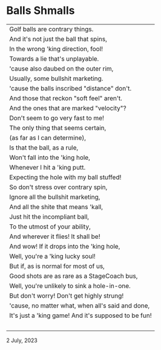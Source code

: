 # Balls Shmalls

|                                 |
|:--------------------------------|
| Golf balls are contrary things. |
| And it's not just the ball that spins, |
| In the wrong 'king direction, fool! |
| Towards a lie that's unplayable. |
| 'cause also daubed on the outer rim, |
| Usually, some bullshit marketing. |
| 'cause the balls inscribed "distance" don't. |
| And those that reckon "soft feel" aren't. |
| And the ones that are marked "velocity"? |
| Don't seem to go very fast to me! |
| The only thing that seems certain, |
| (as far as I can determine), |
| Is that the ball, as a rule, |
| Won't fall into the 'king hole, |
| Whenever I hit a 'king putt. |
| Expecting the hole with my ball stuffed! |
| So don't stress over contrary spin, |
| Ignore all the bullshit marketing, |
| And all the shite that means 'kall, |
| Just hit the incompliant ball, |
| To the utmost of your ability, |
| And wherever it flies! It shall be! |
| And wow! If it drops into the 'king hole, |
| Well, you're a 'king lucky soul! |
| But if, as is normal for most of us, |
| Good shots are as rare as a StageCoach bus, |
| Well, you're unlikely to sink a hole-in-one. |
| But don't worry! Don't get highly strung! |
| 'cause, no matter what, when all's said and done, |
| It's just a 'king game! And it's supposed to be fun! |
| &nbsp; |

2 July, 2023
